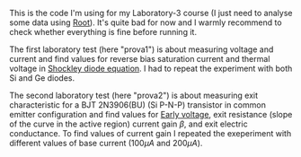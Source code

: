 This is the code I'm using for my Laboratory-3 course (I just need to analyse some data using [Root](root.cern)).
It's quite bad for now and I warmly recommend to check whether everything is fine before running it.

The first laboratory test (here "prova1") is about measuring voltage and current and find values for reverse bias saturation current and thermal voltage in [Shockley diode equation](https://en.wikipedia.org/wiki/Shockley_diode_equation). I had to repeat the experiment with both Si and Ge diodes.

The second laboratory test (here "prova2") is about measuring exit characteristic for a BJT 2N3906(BU) (Si P-N-P) transistor in common emitter configuration and find values for [Early voltage](https://en.wikipedia.org/wiki/Early_effect), exit resistance (slope of the curve in the active region) current gain $\beta$, and exit electric conductance. To find values of current gain I repeated the exeperiment with different values of base current ($100\mu A$ and $200\mu A$).
